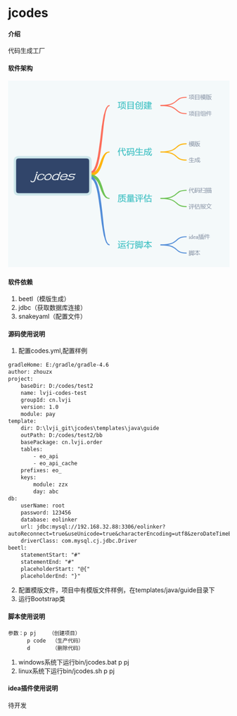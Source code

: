 # jcodes

#### 介绍
代码生成工厂

#### 软件架构

![images](./docs/jcodes-mind.png)


#### 软件依赖

1. beetl（模版生成）
2. jdbc（获取数据库连接）
3. snakeyaml（配置文件）

#### 源码使用说明

1. 配置codes.yml,配置样例

```
gradleHome: E:/gradle/gradle-4.6
author: zhouzx
project:
    baseDir: D:/codes/test2
    name: lvji-codes-test
    groupId: cn.lvji
    version: 1.0
    module: pay
template:
    dir: D:\lvji_git\jcodes\templates\java\guide
    outPath: D:/codes/test2/bb
    basePackage: cn.lvji.order
    tables:
        - eo_api
        - eo_api_cache
    prefixes: eo_
    keys:
        module: zzx
        day: abc
db:
    userName: root
    password: 123456
    database: eolinker
    url: jdbc:mysql://192.168.32.88:3306/eolinker?autoReconnect=true&useUnicode=true&characterEncoding=utf8&zeroDateTimeBehavior=convertToNull&serverTimezone=UTC
    driverClass: com.mysql.cj.jdbc.Driver
beetl:
    statementStart: "#"
    statementEnd: "#"
    placeholderStart: "@{"
    placeholderEnd: "}"
```

2. 配置模版文件，项目中有模版文件样例，在templates/java/guide目录下
3. 运行Bootstrap类

#### 脚本使用说明

```
参数：p pj    （创建项目）
      p code  （生产代码）
	  d       （删除代码）
```

1. windows系统下运行bin/jcodes.bat p pj
2. linux系统下运行bin/jcodes.sh p pj

#### idea插件使用说明

待开发